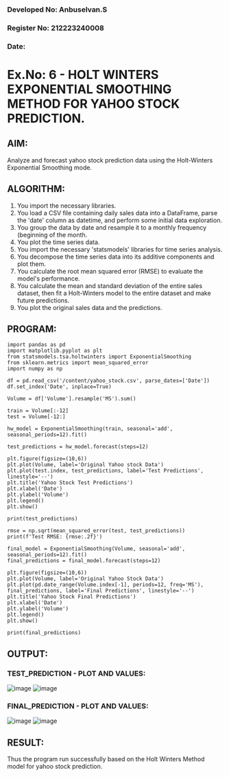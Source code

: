 ### Developed No: Anbuselvan.S
### Register No: 212223240008
### Date:

# Ex.No: 6 - HOLT WINTERS EXPONENTIAL SMOOTHING METHOD FOR YAHOO STOCK PREDICTION.

## AIM:
Analyze and forecast yahoo stock prediction data using the Holt-Winters Exponential Smoothing mode.

## ALGORITHM:
1. You import the necessary libraries.
2. You load a CSV file containing daily sales data into a DataFrame, parse the 'date' column as datetime, and perform some initial data exploration.
3. You group the data by date and resample it to a monthly frequency (beginning of the month.
4. You plot the time series data.
5. You import the necessary 'statsmodels' libraries for time series analysis.
6. You decompose the time series data into its additive components and plot them.
7. You calculate the root mean squared error (RMSE) to evaluate the model's performance.
8. You calculate the mean and standard deviation of the entire sales dataset, then fit a Holt-Winters model to the entire dataset and make future predictions.
9. You plot the original sales data and the predictions.

## PROGRAM:
```
import pandas as pd
import matplotlib.pyplot as plt
from statsmodels.tsa.holtwinters import ExponentialSmoothing
from sklearn.metrics import mean_squared_error
import numpy as np

df = pd.read_csv('/content/yahoo_stock.csv', parse_dates=['Date'])
df.set_index('Date', inplace=True)

Volume = df['Volume'].resample('MS').sum()

train = Volume[:-12]
test = Volume[-12:]

hw_model = ExponentialSmoothing(train, seasonal='add', seasonal_periods=12).fit()

test_predictions = hw_model.forecast(steps=12)

plt.figure(figsize=(10,6))
plt.plot(Volume, label='Original Yahoo stock Data')
plt.plot(test.index, test_predictions, label='Test Predictions', linestyle='--')
plt.title('Yahoo Stock Test Predictions')
plt.xlabel('Date')
plt.ylabel('Volume')
plt.legend()
plt.show()

print(test_predictions)

rmse = np.sqrt(mean_squared_error(test, test_predictions))
print(f'Test RMSE: {rmse:.2f}')

final_model = ExponentialSmoothing(Volume, seasonal='add', seasonal_periods=12).fit()
final_predictions = final_model.forecast(steps=12)

plt.figure(figsize=(10,6))
plt.plot(Volume, label='Original Yahoo Stock Data')
plt.plot(pd.date_range(Volume.index[-1], periods=12, freq='MS'), final_predictions, label='Final Predictions', linestyle='--')
plt.title('Yahoo Stock Final Predictions')
plt.xlabel('Date')
plt.ylabel('Volume')
plt.legend()
plt.show()

print(final_predictions)
```
## OUTPUT:

### TEST_PREDICTION - PLOT AND VALUES:
![image](https://github.com/user-attachments/assets/11fc0c5d-4162-45d5-b5b8-12e91bcd92a3)
![image](https://github.com/user-attachments/assets/07b7999d-feb0-457c-a2ea-aa037dba960d)

### FINAL_PREDICTION - PLOT AND VALUES:
![image](https://github.com/user-attachments/assets/0927a464-6433-4ce7-b348-5facab48bf5b)
![image](https://github.com/user-attachments/assets/db7438cd-6e10-448d-a1d1-1bd9c6c5d809)

## RESULT:
Thus the program run successfully based on the Holt Winters Method model for yahoo stock prediction.
